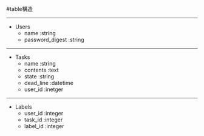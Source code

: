 #table構造
***
- Users
  - name :string
  - password_digest :string
***
- Tasks
  - name :string
  - contents :text
  - state :string
  - dead_line :datetime
  - user_id :inetger
***
- Labels
  - user_id :integer
  - task_id :integer
  - label_id :integer